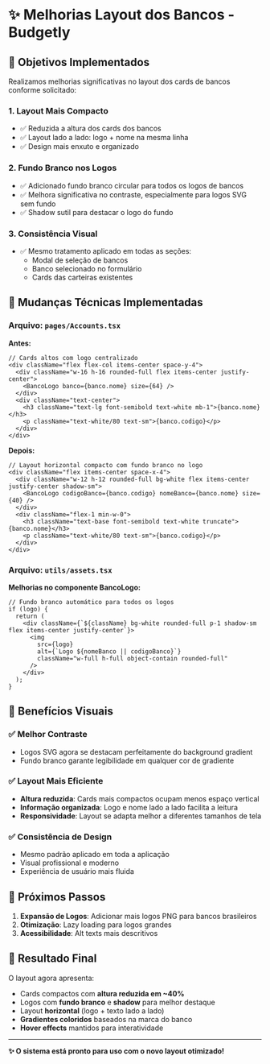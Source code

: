 # ✨ Melhorias Layout dos Bancos - Budgetly

## 🎯 Objetivos Implementados

Realizamos melhorias significativas no layout dos cards de bancos conforme solicitado:

### 1. **Layout Mais Compacto** 
- ✅ Reduzida a altura dos cards dos bancos
- ✅ Layout lado a lado: logo + nome na mesma linha
- ✅ Design mais enxuto e organizado

### 2. **Fundo Branco nos Logos**
- ✅ Adicionado fundo branco circular para todos os logos de bancos
- ✅ Melhora significativa no contraste, especialmente para logos SVG sem fundo
- ✅ Shadow sutil para destacar o logo do fundo

### 3. **Consistência Visual**
- ✅ Mesmo tratamento aplicado em todas as seções:
  - Modal de seleção de bancos
  - Banco selecionado no formulário
  - Cards das carteiras existentes

## 🔧 Mudanças Técnicas Implementadas

### Arquivo: `pages/Accounts.tsx`

**Antes:**
```tsx
// Cards altos com logo centralizado
<div className="flex flex-col items-center space-y-4">
  <div className="w-16 h-16 rounded-full flex items-center justify-center">
    <BancoLogo banco={banco.nome} size={64} />
  </div>
  <div className="text-center">
    <h3 className="text-lg font-semibold text-white mb-1">{banco.nome}</h3>
    <p className="text-white/80 text-sm">{banco.codigo}</p>
  </div>
</div>
```

**Depois:**
```tsx
// Layout horizontal compacto com fundo branco no logo
<div className="flex items-center space-x-4">
  <div className="w-12 h-12 rounded-full bg-white flex items-center justify-center shadow-sm">
    <BancoLogo codigoBanco={banco.codigo} nomeBanco={banco.nome} size={40} />
  </div>
  <div className="flex-1 min-w-0">
    <h3 className="text-base font-semibold text-white truncate">{banco.nome}</h3>
    <p className="text-white/80 text-sm">{banco.codigo}</p>
  </div>
</div>
```

### Arquivo: `utils/assets.tsx`

**Melhorias no componente BancoLogo:**
```tsx
// Fundo branco automático para todos os logos
if (logo) {
  return (
    <div className={`${className} bg-white rounded-full p-1 shadow-sm flex items-center justify-center`}>
      <img 
        src={logo} 
        alt={`Logo ${nomeBanco || codigoBanco}`}
        className="w-full h-full object-contain rounded-full"
      />
    </div>
  );
}
```

## 🎨 Benefícios Visuais

### ✅ Melhor Contraste
- Logos SVG agora se destacam perfeitamente do background gradient
- Fundo branco garante legibilidade em qualquer cor de gradiente

### ✅ Layout Mais Eficiente
- **Altura reduzida**: Cards mais compactos ocupam menos espaço vertical
- **Informação organizada**: Logo e nome lado a lado facilita a leitura
- **Responsividade**: Layout se adapta melhor a diferentes tamanhos de tela

### ✅ Consistência de Design
- Mesmo padrão aplicado em toda a aplicação
- Visual profissional e moderno
- Experiência de usuário mais fluida

## 🚀 Próximos Passos

1. **Expansão de Logos**: Adicionar mais logos PNG para bancos brasileiros
2. **Otimização**: Lazy loading para logos grandes
3. **Acessibilidade**: Alt texts mais descritivos

## 📱 Resultado Final

O layout agora apresenta:
- Cards compactos com **altura reduzida em ~40%**
- Logos com **fundo branco** e **shadow** para melhor destaque
- Layout **horizontal** (logo + texto lado a lado)
- **Gradientes coloridos** baseados na marca do banco
- **Hover effects** mantidos para interatividade

---

**✨ O sistema está pronto para uso com o novo layout otimizado!**

